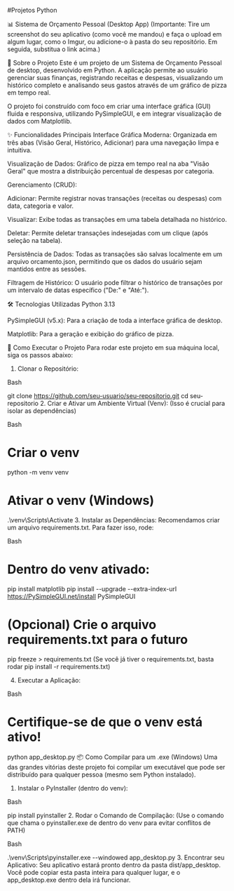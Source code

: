 #Projetos Python

📊 Sistema de Orçamento Pessoal (Desktop App)
(Importante: Tire um screenshot do seu aplicativo (como você me mandou) e faça o upload em algum lugar, como o Imgur, ou adicione-o à pasta do seu repositório. Em seguida, substitua o link acima.)

📖 Sobre o Projeto
Este é um projeto de um Sistema de Orçamento Pessoal de desktop, desenvolvido em Python. A aplicação permite ao usuário gerenciar suas finanças, registrando receitas e despesas, visualizando um histórico completo e analisando seus gastos através de um gráfico de pizza em tempo real.

O projeto foi construído com foco em criar uma interface gráfica (GUI) fluida e responsiva, utilizando PySimpleGUI, e em integrar visualização de dados com Matplotlib.

✨ Funcionalidades Principais
Interface Gráfica Moderna: Organizada em três abas (Visão Geral, Histórico, Adicionar) para uma navegação limpa e intuitiva.

Visualização de Dados: Gráfico de pizza em tempo real na aba "Visão Geral" que mostra a distribuição percentual de despesas por categoria.

Gerenciamento (CRUD):

Adicionar: Permite registrar novas transações (receitas ou despesas) com data, categoria e valor.

Visualizar: Exibe todas as transações em uma tabela detalhada no histórico.

Deletar: Permite deletar transações indesejadas com um clique (após seleção na tabela).

Persistência de Dados: Todas as transações são salvas localmente em um arquivo orcamento.json, permitindo que os dados do usuário sejam mantidos entre as sessões.

Filtragem de Histórico: O usuário pode filtrar o histórico de transações por um intervalo de datas específico ("De:" e "Até:").

🛠️ Tecnologias Utilizadas
Python 3.13

PySimpleGUI (v5.x): Para a criação de toda a interface gráfica de desktop.

Matplotlib: Para a geração e exibição do gráfico de pizza.

🚀 Como Executar o Projeto
Para rodar este projeto em sua máquina local, siga os passos abaixo:

1. Clonar o Repositório:

Bash

git clone https://github.com/seu-usuario/seu-repositorio.git
cd seu-repositorio
2. Criar e Ativar um Ambiente Virtual (Venv): (Isso é crucial para isolar as dependências)

Bash

# Criar o venv
python -m venv venv

# Ativar o venv (Windows)
.\venv\Scripts\Activate
3. Instalar as Dependências: Recomendamos criar um arquivo requirements.txt. Para fazer isso, rode:

Bash

# Dentro do venv ativado:
pip install matplotlib
pip install --upgrade --extra-index-url https://PySimpleGUI.net/install PySimpleGUI

# (Opcional) Crie o arquivo requirements.txt para o futuro
pip freeze > requirements.txt
(Se você já tiver o requirements.txt, basta rodar pip install -r requirements.txt)

4. Executar a Aplicação:

Bash

# Certifique-se de que o venv está ativo!
python app_desktop.py
📦 Como Compilar para um .exe (Windows)
Uma das grandes vitórias deste projeto foi compilar um executável que pode ser distribuído para qualquer pessoa (mesmo sem Python instalado).

1. Instalar o PyInstaller (dentro do venv):

Bash

pip install pyinstaller
2. Rodar o Comando de Compilação: (Use o comando que chama o pyinstaller.exe de dentro do venv para evitar conflitos de PATH)

Bash

.\venv\Scripts\pyinstaller.exe --windowed app_desktop.py
3. Encontrar seu Aplicativo: Seu aplicativo estará pronto dentro da pasta dist/app_desktop. Você pode copiar esta pasta inteira para qualquer lugar, e o app_desktop.exe dentro dela irá funcionar.
